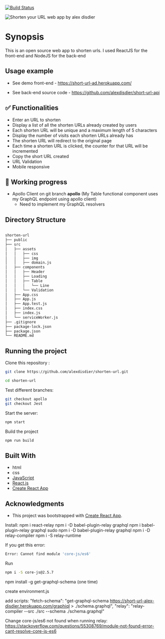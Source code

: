 [![Build Status](https://semaphoreci.com/api/v1/alexdisdier/short-url/branches/master/shields_badge.svg)](https://semaphoreci.com/alexdisdier/short-url)

![Shorten your URL web app by alex disdier](/screenshot.gif?raw=true "Gif Shorten your URL web app by alex disdier")

# Synopsis

This is an open source web app to shorten urls. I used ReactJS for the front-end and NodeJS for the back-end

## Usage example

- See demo front-end - https://short-url-ad.herokuapp.com/

- See back-end source code - https://github.com/alexdisdier/short-url-api

## ✅ Functionalities

- Enter an URL to shorten
- Display a list of all the shorten URLs already created by users
- Each shorten URL will be unique and a maximum length of 5 characters
- Display the number of visits each shorten URLs already has
- The shorten URL will redirect to the original page
- Each time a shorten URL is clicked, the counter for that URL will be incremented
- Copy the short URL created
- URL Validation
- Mobile responsive

## 🚧 Working progress

- Apollo Client on git branch **apollo** (My Table functional component uses my GraphQL endpoint using apollo client)
  - Need to implement my GraphQL resolvers

## Directory Structure

```bash

shorten-url
├── public
├── src
│   ├── assets
│   │   ├── css
│   │   ├── img
│   │   ├── domain.js
│   ├── components
│   │   ├── Header
│   │   ├── Loading
│   │   ├── Table
│   │   │   └── Line
│   │   └── Validation
│   ├── App.css
│   ├── App.js
│   ├── App.test.js
│   ├── index.css
│   ├── index.js
│   └── serviceWorker.js
├── .gitignore
├── package-lock.json
├── package.json
└── README.md

```

## Running the project

Clone this repository :

```bash
git clone https://github.com/alexdisdier/shorten-url.git

cd shorten-url
```

Test different branches:

```bash
git checkout apollo
git checkout Jest
```

Start the server:

```bash
npm start
```

Build the project

```bash
npm run build
```

## Built With

- html
- css
- [JavaScript](https://developer.mozilla.org/bm/docs/Web/JavaScript)
- [React.js](https://reactjs.org/docs/hello-world.html)
- [Create React App](https://facebook.github.io/create-react-app/docs/getting-started)

## Acknowledgments

- This project was bootstrapped with [Create React App](https://github.com/facebook/create-react-app).

Install:
npm i react-relay
npm i -D babel-plugin-relay graphql
npm i babel-plugin-relay graphql
sudo npm i -D babel-plugin-relay graphql
npm i -D relay-compiler
npm i -S relay-runtime

If you get this error:

```bash
Error: Cannot find module 'core-js/es6'
```

Run

```bash
npm i -S core-js@2.5.7
```

npm install -g get-graphql-schema (one time)

create environment.js

add scripts:
"fetch-schema": "get-graphql-schema https://short-url-alex-disdier.herokuapp.com/graphiql > ./schema.graphql",
"relay": "relay-compiler --src ./src --schema ./schema.graphql"

Change core-js/es6 not found when running relay:
https://stackoverflow.com/questions/55308769/module-not-found-error-cant-resolve-core-js-es6
